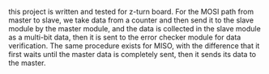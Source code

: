 this project is written and tested for z-turn board.
For the MOSI path from master to slave, we take data from a counter and then send it to the slave module by the master module, and the data is collected in the slave module as a multi-bit data, then it is sent to the error checker module for data verification.
The same procedure exists for MISO, with the difference that it first waits until the master data is completely sent, then it sends its data to the master.